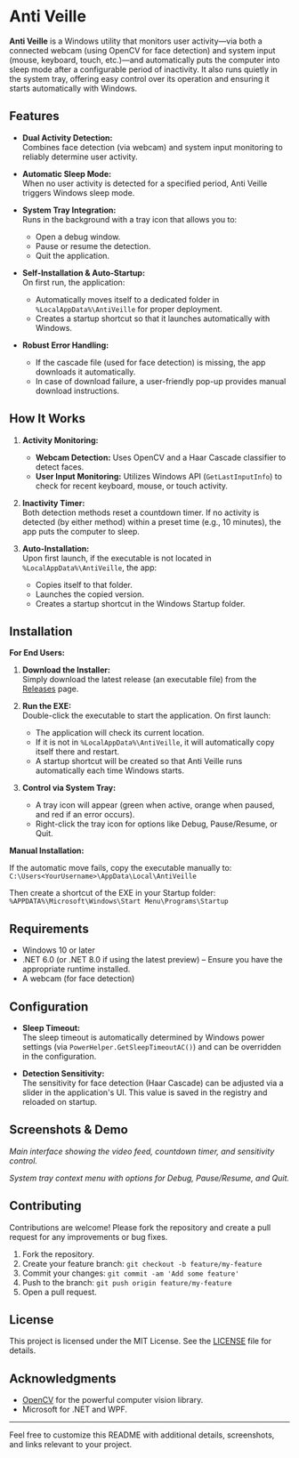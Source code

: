 ﻿# Anti Veille

**Anti Veille** is a Windows utility that monitors user activity—via both a connected webcam (using OpenCV for face detection) and system input (mouse, keyboard, touch, etc.)—and automatically puts the computer into sleep mode after a configurable period of inactivity. It also runs quietly in the system tray, offering easy control over its operation and ensuring it starts automatically with Windows.

## Features

- **Dual Activity Detection:**  
  Combines face detection (via webcam) and system input monitoring to reliably determine user activity.

- **Automatic Sleep Mode:**  
  When no user activity is detected for a specified period, Anti Veille triggers Windows sleep mode.

- **System Tray Integration:**  
  Runs in the background with a tray icon that allows you to:
    - Open a debug window.
    - Pause or resume the detection.
    - Quit the application.

- **Self-Installation & Auto-Startup:**  
  On first run, the application:
    - Automatically moves itself to a dedicated folder in `%LocalAppData%\AntiVeille` for proper deployment.
    - Creates a startup shortcut so that it launches automatically with Windows.

- **Robust Error Handling:**
    - If the cascade file (used for face detection) is missing, the app downloads it automatically.
    - In case of download failure, a user-friendly pop-up provides manual download instructions.

## How It Works

1. **Activity Monitoring:**
    - **Webcam Detection:** Uses OpenCV and a Haar Cascade classifier to detect faces.
    - **User Input Monitoring:** Utilizes Windows API (`GetLastInputInfo`) to check for recent keyboard, mouse, or touch activity.

2. **Inactivity Timer:**  
   Both detection methods reset a countdown timer. If no activity is detected (by either method) within a preset time (e.g., 10 minutes), the app puts the computer to sleep.

3. **Auto-Installation:**  
   Upon first launch, if the executable is not located in `%LocalAppData%\AntiVeille`, the app:
    - Copies itself to that folder.
    - Launches the copied version.
    - Creates a startup shortcut in the Windows Startup folder.

## Installation

**For End Users:**

1. **Download the Installer:**  
   Simply download the latest release (an executable file) from the [Releases](https://github.com/qoyri/anti-veille/releases) page.

2. **Run the EXE:**  
   Double-click the executable to start the application. On first launch:
    - The application will check its current location.
    - If it is not in `%LocalAppData%\AntiVeille`, it will automatically copy itself there and restart.
    - A startup shortcut will be created so that Anti Veille runs automatically each time Windows starts.

3. **Control via System Tray:**
    - A tray icon will appear (green when active, orange when paused, and red if an error occurs).
    - Right-click the tray icon for options like Debug, Pause/Resume, or Quit.

**Manual Installation:**

If the automatic move fails, copy the executable manually to:
```C:\Users<YourUsername>\AppData\Local\AntiVeille```

Then create a shortcut of the EXE in your Startup folder:
```%APPDATA%\Microsoft\Windows\Start Menu\Programs\Startup```


## Requirements

- Windows 10 or later
- .NET 6.0 (or .NET 8.0 if using the latest preview) – Ensure you have the appropriate runtime installed.
- A webcam (for face detection)

## Configuration

- **Sleep Timeout:**  
  The sleep timeout is automatically determined by Windows power settings (via `PowerHelper.GetSleepTimeoutAC()`) and can be overridden in the configuration.

- **Detection Sensitivity:**  
  The sensitivity for face detection (Haar Cascade) can be adjusted via a slider in the application's UI. This value is saved in the registry and reloaded on startup.

## Screenshots & Demo

*Main interface showing the video feed, countdown timer, and sensitivity control.*

*System tray context menu with options for Debug, Pause/Resume, and Quit.*

## Contributing

Contributions are welcome! Please fork the repository and create a pull request for any improvements or bug fixes.

1. Fork the repository.
2. Create your feature branch: `git checkout -b feature/my-feature`
3. Commit your changes: `git commit -am 'Add some feature'`
4. Push to the branch: `git push origin feature/my-feature`
5. Open a pull request.

## License

This project is licensed under the MIT License. See the [LICENSE](LICENSE) file for details.

## Acknowledgments

- [OpenCV](https://opencv.org/) for the powerful computer vision library.
- Microsoft for .NET and WPF.
---

Feel free to customize this README with additional details, screenshots, and links relevant to your project.
